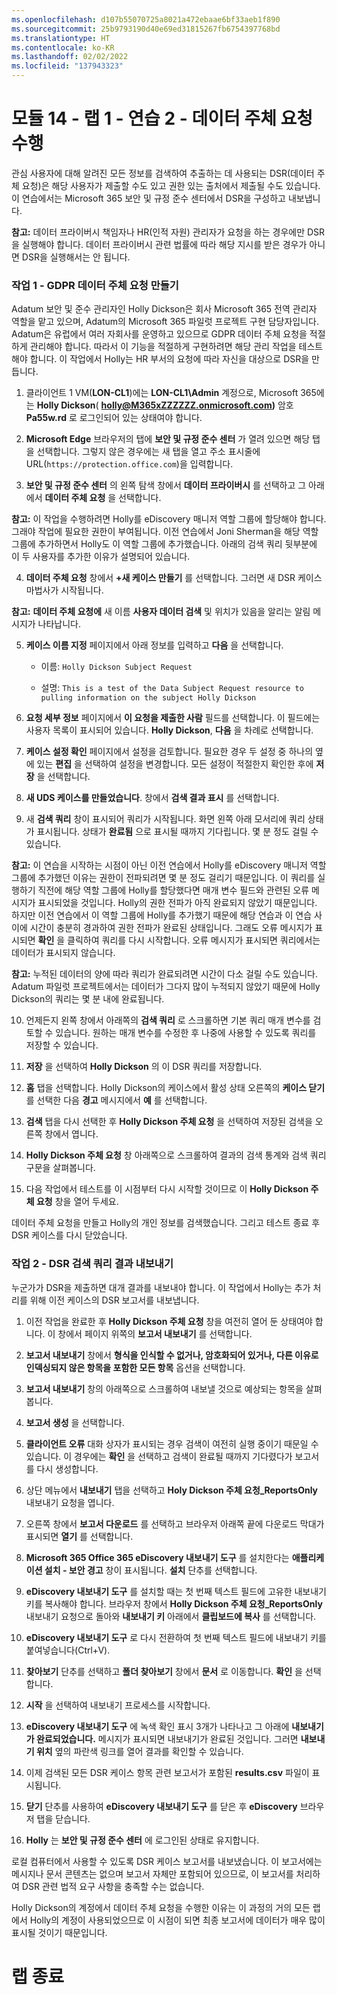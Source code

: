 ```yaml
---
ms.openlocfilehash: d107b55070725a8021a472ebaae6bf33aeb1f890
ms.sourcegitcommit: 25b9793190d40e69ed31815267fb6754397768bd
ms.translationtype: HT
ms.contentlocale: ko-KR
ms.lasthandoff: 02/02/2022
ms.locfileid: "137943323"
---
```

# <a name="module-14---lab-1---exercise-2---conduct-a-data-subject-request"></a>모듈 14 - 랩 1 - 연습 2 - 데이터 주체 요청 수행 

관심 사용자에 대해 알려진 모든 정보를 검색하여 추출하는 데 사용되는 DSR(데이터 주체 요청)은 해당 사용자가 제출할 수도 있고 권한 있는 출처에서 제출될 수도 있습니다. 이 연습에서는 Microsoft 365 보안 및 규정 준수 센터에서 DSR을 구성하고 내보냅니다.

**참고:** 데이터 프라이버시 책임자나 HR(인적 자원) 관리자가 요청을 하는 경우에만 DSR을 실행해야 합니다. 데이터 프라이버시 관련 법률에 따라 해당 지시를 받은 경우가 아니면 DSR을 실행해서는 안 됩니다.

### <a name="task-1--create-a-gdpr-data-subject-request"></a>작업 1 - GDPR 데이터 주체 요청 만들기

Adatum 보안 및 준수 관리자인 Holly Dickson은 회사 Microsoft 365 전역 관리자 역할을 맡고 있으며, Adatum의 Microsoft 365 파일럿 프로젝트 구현 담당자입니다. Adatum은 유럽에서 여러 자회사를 운영하고 있으므로 GDPR 데이터 주체 요청을 적절하게 관리해야 합니다. 따라서 이 기능을 적절하게 구현하려면 해당 관리 작업을 테스트해야 합니다. 이 작업에서 Holly는 HR 부서의 요청에 따라 자신을 대상으로 DSR을 만듭니다.

1. 클라이언트 1 VM(**LON-CL1**)에는 **LON-CL1\Admin** 계정으로, Microsoft 365에는 **Holly Dickson**( **holly@M365xZZZZZZ.onmicrosoft.com)** 암호 **Pa55w.rd** 로 로그인되어 있는 상태여야 합니다. 

2. **Microsoft Edge** 브라우저의 탭에 **보안 및 규정 준수 센터** 가 열려 있으면 해당 탭을 선택합니다. 그렇지 않은 경우에는 새 탭을 열고 주소 표시줄에 URL(`https://protection.office.com`)을 입력합니다.

3. **보안 및 규정 준수 센터** 의 왼쪽 탐색 창에서 **데이터 프라이버시** 를 선택하고 그 아래에서 **데이터 주체 요청** 을 선택합니다.  

‎**참고:** 이 작업을 수행하려면 Holly를 eDiscovery 매니저 역할 그룹에 할당해야 합니다. 그래야 작업에 필요한 권한이 부여됩니다. 이전 연습에서 Joni Sherman을 해당 역할 그룹에 추가하면서 Holly도 이 역할 그룹에 추가했습니다. 아래의 검색 쿼리 뒷부분에 이 두 사용자를 추가한 이유가 설명되어 있습니다. 

4. **데이터 주체 요청** 창에서 **+새 케이스 만들기** 를 선택합니다. 그러면 새 DSR 케이스 마법사가 시작됩니다.

‎**참고:** **데이터 주체 요청에** 새 이름 **사용자 데이터 검색** 및 위치가 있음을 알리는 알림 메시지가 나타납니다. 

5. **케이스 이름 지정** 페이지에서 아래 정보를 입력하고 **다음** 을 선택합니다.

    - 이름: `Holly Dickson Subject Request`

    - 설명: `This is a test of the Data Subject Request resource to pulling information on the subject Holly Dickson`

6. **요청 세부 정보** 페이지에서 **이 요청을 제출한 사람** 필드를 선택합니다. 이 필드에는 사용자 목록이 표시되어 있습니다. **Holly Dickson**, **다음** 을 차례로 선택합니다.

7. **케이스 설정 확인** 페이지에서 설정을 검토합니다. 필요한 경우 두 설정 중 하나의 옆에 있는 **편집** 을 선택하여 설정을 변경합니다. 모든 설정이 적절한지 확인한 후에 **저장** 을 선택합니다.

8. **새 UDS 케이스를 만들었습니다**. 창에서 **검색 결과 표시** 를 선택합니다.

9. 새 **검색 쿼리** 창이 표시되어 쿼리가 시작됩니다. 화면 왼쪽 아래 모서리에 쿼리 상태가 표시됩니다. 상태가 **완료됨** 으로 표시될 때까지 기다립니다. 몇 분 정도 걸릴 수 있습니다. 

**참고:** 이 연습을 시작하는 시점이 아닌 이전 연습에서 Holly를 eDiscovery 매니저 역할 그룹에 추가했던 이유는 권한이 전파되려면 몇 분 정도 걸리기 때문입니다. 이 쿼리를 실행하기 직전에 해당 역할 그룹에 Holly를 할당했다면 매개 변수 필드와 관련된 오류 메시지가 표시되었을 것입니다. Holly의 권한 전파가 아직 완료되지 않았기 때문입니다. 하지만 이전 연습에서 이 역할 그룹에 Holly를 추가했기 때문에 해당 연습과 이 연습 사이에 시간이 충분히 경과하여 권한 전파가 완료된 상태입니다. 그래도 오류 메시지가 표시되면 **확인** 을 클릭하여 쿼리를 다시 시작합니다. 오류 메시지가 표시되면 쿼리에서는 데이터가 표시되지 않습니다.   
    
‎**참고:** 누적된 데이터의 양에 따라 쿼리가 완료되려면 시간이 다소 걸릴 수도 있습니다. Adatum 파일럿 프로젝트에서는 데이터가 그다지 많이 누적되지 않았기 때문에 Holly Dickson의 쿼리는 몇 분 내에 완료됩니다.

10. 언제든지 왼쪽 창에서 아래쪽의 **검색 쿼리** 로 스크롤하면 기본 쿼리 매개 변수를 검토할 수 있습니다. 원하는 매개 변수를 수정한 후 나중에 사용할 수 있도록 쿼리를 저장할 수 있습니다.

11. **저장** 을 선택하여 **Holly Dickson** 의 이 DSR 쿼리를 저장합니다.

12. **홈** 탭을 선택합니다. Holly Dickson의 케이스에서 활성 상태 오른쪽의 **케이스 닫기** 를 선택한 다음 **경고** 메시지에서 **예** 를 선택합니다. 

13. **검색** 탭을 다시 선택한 후 **Holly Dickson 주체 요청** 을 선택하여 저장된 검색을 오른쪽 창에서 엽니다. 

14. **Holly Dickson 주체 요청** 창 아래쪽으로 스크롤하여 결과의 검색 통계와 검색 쿼리 구문을 살펴봅니다. 

15. 다음 작업에서 테스트를 이 시점부터 다시 시작할 것이므로 이 **Holly Dickson 주체 요청** 창을 열어 두세요.

데이터 주체 요청을 만들고 Holly의 개인 정보를 검색했습니다. 그리고 테스트 종료 후 DSR 케이스를 다시 닫았습니다. 


### <a name="task-2--export-the-dsr-search-query-results"></a>작업 2 - DSR 검색 쿼리 결과 내보내기

누군가가 DSR을 제출하면 대개 결과를 내보내야 합니다. 이 작업에서 Holly는 추가 처리를 위해 이전 케이스의 DSR 보고서를 내보냅니다.

1. 이전 작업을 완료한 후 **Holly Dickson 주체 요청** 창을 여전히 열어 둔 상태여야 합니다. 이 창에서 페이지 위쪽의 **보고서 내보내기** 를 선택합니다.

2. **보고서 내보내기** 창에서 **형식을 인식할 수 없거나, 암호화되어 있거나, 다른 이유로 인덱싱되지 않은 항목을 포함한 모든 항목** 옵션을 선택합니다.

3. **보고서 내보내기** 창의 아래쪽으로 스크롤하여 내보낼 것으로 예상되는 항목을 살펴봅니다. 

4. **보고서 생성** 을 선택합니다.

5. **클라이언트 오류** 대화 상자가 표시되는 경우 검색이 여전히 실행 중이기 때문일 수 있습니다. 이 경우에는 **확인** 을 선택하고 검색이 완료될 때까지 기다렸다가 보고서를 다시 생성합니다. 

6. 상단 메뉴에서 **내보내기** 탭을 선택하고 **Holy Dickson 주체 요청_ReportsOnly** 내보내기 요청을 엽니다.

7. 오른쪽 창에서 **보고서 다운로드** 를 선택하고 브라우저 아래쪽 끝에 다운로드 막대가 표시되면 **열기** 를 선택합니다.

8. **Microsoft 365 Office 365 eDiscovery 내보내기 도구** 를 설치한다는 **애플리케이션 설치 - 보안 경고** 창이 표시됩니다. **설치** 단추를 선택합니다.

9. **eDiscovery 내보내기 도구** 를 설치할 때는 첫 번째 텍스트 필드에 고유한 내보내기 키를 복사해야 합니다. 브라우저 창에서 **Holly Dickson 주체 요청_ReportsOnly** 내보내기 요청으로 돌아와 **내보내기 키** 아래에서 **클립보드에 복사** 를 선택합니다.

10. **eDiscovery 내보내기 도구** 로 다시 전환하여 첫 번째 텍스트 필드에 내보내기 키를 붙여넣습니다(Ctrl+V).

11. **찾아보기** 단추를 선택하고 **폴더 찾아보기** 창에서 **문서** 로 이동합니다. **확인** 을 선택합니다.

12. **시작** 을 선택하여 내보내기 프로세스를 시작합니다.

13. **eDiscovery 내보내기 도구** 에 녹색 확인 표시 3개가 나타나고 그 아래에 **내보내기가 완료되었습니다.** 메시지가 표시되면 내보내기가 완료된 것입니다. 그러면 **내보내기 위치** 옆의 파란색 링크를 열어 결과를 확인할 수 있습니다.

14. 이제 검색된 모든 DSR 케이스 항목 관련 보고서가 포함된 **results.csv** 파일이 표시됩니다.

15. **닫기** 단추를 사용하여 **eDiscovery 내보내기 도구** 를 닫은 후 **eDiscovery** 브라우저 탭을 닫습니다.

16. **Holly** 는 **보안 및 규정 준수 센터** 에 로그인된 상태로 유지합니다.

로컬 컴퓨터에서 사용할 수 있도록 DSR 케이스 보고서를 내보냈습니다. 이 보고서에는 메시지나 문서 콘텐츠는 없으며 보고서 자체만 포함되어 있으므로, 이 보고서를 처리하여 DSR 관련 법적 요구 사항을 충족할 수는 없습니다.

Holly Dickson의 계정에서 데이터 주체 요청을 수행한 이유는 이 과정의 거의 모든 랩에서 Holly의 계정이 사용되었으므로 이 시점이 되면 최종 보고서에 데이터가 매우 많이 표시될 것이기 때문입니다.


# <a name="end-of-lab"></a>랩 종료  
